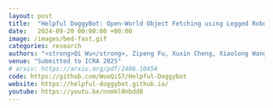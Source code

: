 ```yaml
---
layout: post
title:  "Helpful DoggyBot: Open-World Object Fetching using Legged Robots and Vision-Language Models"
date:   2024-09-20 00:00:00 +00:00
image: /images/bed-fast.gif
categories: research
authors: "<strong>Qi Wu</strong>, Zipeng Fu, Xuxin Cheng, Xiaolong Wang, Chelsea Finn"
venue: "Submitted to ICRA 2025"
# arxiv: https://arxiv.org/pdf/2406.10454
code: https://github.com/WooQi57/Helpful-Doggybot
website: https://helpful-doggybot.github.io/
youtube: https://youtu.be/nnmkl0nbdd8
---
```

